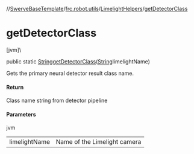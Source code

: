 //[SwerveBaseTemplate](../../../index.md)/[frc.robot.utils](../index.md)/[LimelightHelpers](index.md)/[getDetectorClass](get-detector-class.md)

# getDetectorClass

[jvm]\

public static [String](https://docs.oracle.com/javase/8/docs/api/java/lang/String.html)[getDetectorClass](get-detector-class.md)([String](https://docs.oracle.com/javase/8/docs/api/java/lang/String.html)limelightName)

Gets the primary neural detector result class name.

#### Return

Class name string from detector pipeline

#### Parameters

jvm

| | |
|---|---|
| limelightName | Name of the Limelight camera |
